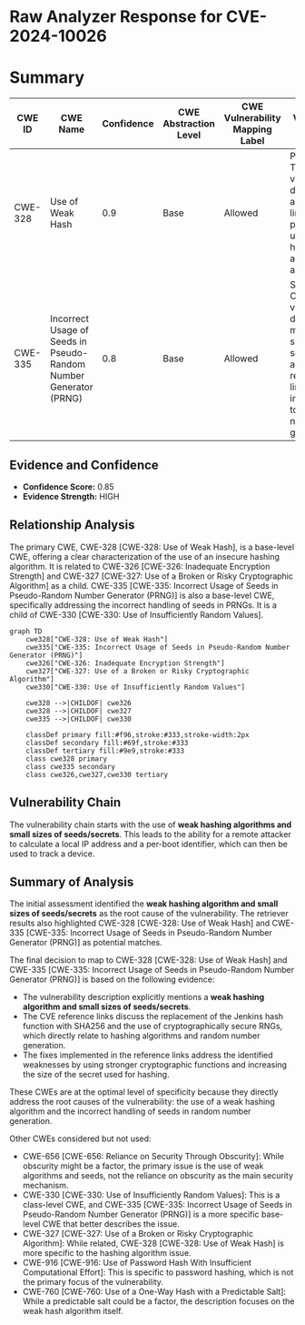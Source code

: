 # Raw Analyzer Response for CVE-2024-10026

# Summary
| CWE ID | CWE Name | Confidence | CWE Abstraction Level | CWE Vulnerability Mapping Label | CWE-Vulnerability Mapping Notes |
|---|---|---|---|---|---|
| CWE-328 | Use of Weak Hash | 0.9 | Base | Allowed | Primary CWE. The vulnerability description and reference links clearly point to the use of weak hashing algorithms as a root cause. |
| CWE-335 | Incorrect Usage of Seeds in Pseudo-Random Number Generator (PRNG) | 0.8 | Base | Allowed | Secondary CWE. The vulnerability description mentions small sizes of seeds/secrets, and the reference links discuss improvements to random number generation. |

## Evidence and Confidence

*   **Confidence Score:** 0.85
*   **Evidence Strength:** HIGH

## Relationship Analysis
The primary CWE, CWE-328 [CWE-328: Use of Weak Hash], is a base-level CWE, offering a clear characterization of the use of an insecure hashing algorithm. It is related to CWE-326 [CWE-326: Inadequate Encryption Strength] and CWE-327 [CWE-327: Use of a Broken or Risky Cryptographic Algorithm] as a child.
CWE-335 [CWE-335: Incorrect Usage of Seeds in Pseudo-Random Number Generator (PRNG)] is also a base-level CWE, specifically addressing the incorrect handling of seeds in PRNGs. It is a child of CWE-330 [CWE-330: Use of Insufficiently Random Values].

```mermaid
graph TD
    cwe328["CWE-328: Use of Weak Hash"]
    cwe335["CWE-335: Incorrect Usage of Seeds in Pseudo-Random Number Generator (PRNG)"]
    cwe326["CWE-326: Inadequate Encryption Strength"]
    cwe327["CWE-327: Use of a Broken or Risky Cryptographic Algorithm"]
    cwe330["CWE-330: Use of Insufficiently Random Values"]
    
    cwe328 -->|CHILDOF| cwe326
    cwe328 -->|CHILDOF| cwe327
    cwe335 -->|CHILDOF| cwe330
    
    classDef primary fill:#f96,stroke:#333,stroke-width:2px
    classDef secondary fill:#69f,stroke:#333
    classDef tertiary fill:#9e9,stroke:#333
    class cwe328 primary
    class cwe335 secondary
    class cwe326,cwe327,cwe330 tertiary
```

## Vulnerability Chain
The vulnerability chain starts with the use of **weak hashing algorithms and small sizes of seeds/secrets**. This leads to the ability for a remote attacker to calculate a local IP address and a per-boot identifier, which can then be used to track a device.

## Summary of Analysis
The initial assessment identified the **weak hashing algorithm and small sizes of seeds/secrets** as the root cause of the vulnerability. The retriever results also highlighted CWE-328 [CWE-328: Use of Weak Hash] and CWE-335 [CWE-335: Incorrect Usage of Seeds in Pseudo-Random Number Generator (PRNG)] as potential matches.

The final decision to map to CWE-328 [CWE-328: Use of Weak Hash] and CWE-335 [CWE-335: Incorrect Usage of Seeds in Pseudo-Random Number Generator (PRNG)] is based on the following evidence:

*   The vulnerability description explicitly mentions a **weak hashing algorithm and small sizes of seeds/secrets**.
*   The CVE reference links discuss the replacement of the Jenkins hash function with SHA256 and the use of cryptographically secure RNGs, which directly relate to hashing algorithms and random number generation.
*   The fixes implemented in the reference links address the identified weaknesses by using stronger cryptographic functions and increasing the size of the secret used for hashing.

These CWEs are at the optimal level of specificity because they directly address the root causes of the vulnerability: the use of a weak hashing algorithm and the incorrect handling of seeds in random number generation.

Other CWEs considered but not used:

*   CWE-656 [CWE-656: Reliance on Security Through Obscurity]: While obscurity might be a factor, the primary issue is the use of weak algorithms and seeds, not the reliance on obscurity as the main security mechanism.
*   CWE-330 [CWE-330: Use of Insufficiently Random Values]: This is a class-level CWE, and CWE-335 [CWE-335: Incorrect Usage of Seeds in Pseudo-Random Number Generator (PRNG)] is a more specific base-level CWE that better describes the issue.
*   CWE-327 [CWE-327: Use of a Broken or Risky Cryptographic Algorithm]: While related, CWE-328 [CWE-328: Use of Weak Hash] is more specific to the hashing algorithm issue.
*   CWE-916 [CWE-916: Use of Password Hash With Insufficient Computational Effort]: This is specific to password hashing, which is not the primary focus of the vulnerability.
*   CWE-760 [CWE-760: Use of a One-Way Hash with a Predictable Salt]: While a predictable salt could be a factor, the description focuses on the weak hash algorithm itself.